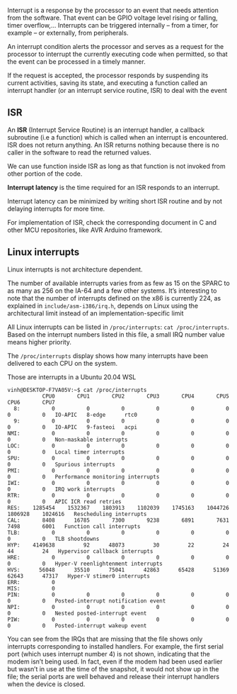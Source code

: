 Interrupt is a response by the processor to an event that needs attention from the software. That event can be GPIO voltage level rising or falling, timer overflow,... Interrupts can be triggered internally – from a timer, for example – or externally, from peripherals.

An interrupt condition alerts the processor and serves as a request for the processor to interrupt the currently executing code when permitted, so that the event can be processed in a timely manner.

If the request is accepted, the processor responds by suspending its current activities, saving its state, and executing a function called an interrupt handler (or an interrupt service routine, ISR) to deal with the event

## ISR

An **ISR** (Interrupt Service Routine) is an interrupt handler, a callback subroutine (i.e a function) which is called when an interrupt is encountered. ISR does not return anything. An ISR returns nothing because there is no caller in the software to read the returned values.

We can use function inside ISR as long as that function is not invoked from other portion of the code.

**Interrupt latency** is the time required for an ISR responds to an interrupt.

Interrupt latency can be minimized by writing short ISR routine and by not delaying interrupts for more time.

For implementation of ISR, check the corresponding document in C and other MCU repositories, like AVR Arduino framework.

## Linux interrupts

Linux interrupts is not architecture dependent. 

The number of available interrupts varies from as few as 15 on the SPARC to as many as 256 on the IA-64 and a few other systems. It’s interesting to note that the number of interrupts defined on the x86 is currently 224, as explained in ``include/asm-i386/irq.h``, depends on Linux using the architectural limit instead of an implementation-specific limit

All Linux interrupts can be listed in ``/proc/interrupts``: ``cat /proc/interrupts``. Based on the interrupt numbers listed in this file, a small IRQ number value means higher priority. 

The ``/proc/interrupts`` display shows how many interrupts have been delivered to each CPU on the system.

Those are interrupts in a Ubuntu 20.04 WSL

```
vinh@DESKTOP-F7VA05V:~$ cat /proc/interrupts
           CPU0       CPU1       CPU2       CPU3       CPU4       CPU5       CPU6       CPU7
  8:          0          0          0          0          0          0          0          0   IO-APIC   8-edge      rtc0
  9:          0          0          0          0          0          0          0          0   IO-APIC   9-fasteoi   acpi
NMI:          0          0          0          0          0          0          0          0   Non-maskable interrupts
LOC:          0          0          0          0          0          0          0          0   Local timer interrupts
SPU:          0          0          0          0          0          0          0          0   Spurious interrupts
PMI:          0          0          0          0          0          0          0          0   Performance monitoring interrupts
IWI:          0          0          0          0          0          0          0          0   IRQ work interrupts
RTR:          0          0          0          0          0          0          0          0   APIC ICR read retries
RES:    1285454    1532367    1803913    1102039    1745163    1044726    1806928    1024616   Rescheduling interrupts
CAL:       8408      16785       7300       9238       6891       7631       7498       6001   Function call interrupts
TLB:          0          0          0          0          0          0          0          0   TLB shootdowns
HYP:    4149638         92      48073         30         22         24         44         24   Hypervisor callback interrupts
HRE:          0          0          0          0          0          0          0          0   Hyper-V reenlightenment interrupts
HVS:      56048      35510      75041      42863      65428      51369      62643      47317   Hyper-V stimer0 interrupts
ERR:          0
MIS:          0
PIN:          0          0          0          0          0          0          0          0   Posted-interrupt notification event
NPI:          0          0          0          0          0          0          0          0   Nested posted-interrupt event
PIW:          0          0          0          0          0          0          0          0   Posted-interrupt wakeup event
```

You can see from the IRQs that are missing that the file shows only interrupts corresponding to installed handlers. For example, the first serial port (which uses interrupt number 4) is not shown, indicating that the modem isn’t being used. In fact, even if the modem had been used earlier but wasn’t in use at the time of the snapshot, it would not show up in the file; the serial ports are well behaved and release their interrupt handlers when the device is closed.
